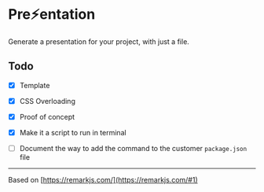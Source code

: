 # Pre⚡entation

Generate a presentation for your project, with just a file. 

## Todo

- [x] Template

- [x] CSS Overloading 

- [x] Proof of concept

- [x] Make it a script to run in terminal

- [ ] Document the way to add the command to the customer `package.json` file


---
Based on [https://remarkjs.com/](https://remarkjs.com/#1)
